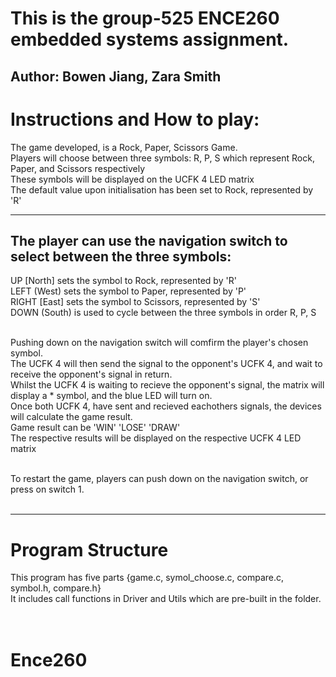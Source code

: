# This is the group-525 ENCE260 embedded systems assignment.
## Author: Bowen Jiang, Zara Smith


# Instructions and How to play:
The game developed, is a Rock, Paper, Scissors Game.<br>
Players will choose between three symbols: R, P, S  which represent Rock, Paper, and Scissors respectively<br>
These symbols will be displayed on the UCFK 4 LED matrix<br>
The default value upon initialisation has been set to Rock, represented by 'R'<br>


-------
## The player can use the navigation switch to select between the three symbols:

UP [North] sets the symbol to Rock, represented by 'R'<br>
LEFT (West) sets the symbol to Paper, represented by 'P'<br>
RIGHT [East] sets the symbol to Scissors, represented by 'S'<br>
DOWN (South) is used to cycle between the three symbols in order R, P, S<br><br>

Pushing down on the navigation switch will comfirm the player's chosen symbol.<br>
The UCFK 4 will then send the signal to the opponent's UCFK 4, and wait to receive the  opponent's signal in return.<br>
Whilst the UCFK 4 is waiting to recieve the opponent's signal, the matrix will display a * symbol, and the blue LED will turn on. <br>
Once both UCFK 4, have sent and recieved eachothers signals, the devices will calculate the game result.<br>
Game result can be 'WIN' 'LOSE' 'DRAW' <br>
The respective results will be displayed on the respective UCFK 4 LED matrix<br><br>

To restart the game, players can push down on the navigation switch, or press on switch 1.<br><br>


--------
# Program Structure

This program has five parts {game.c, symol_choose.c, compare.c, symbol.h, compare.h}<br>
It includes call functions in Driver and Utils which are pre-built in the folder.<br><br><br>



# Ence260
